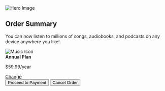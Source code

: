 <!DOCTYPE html>
<html lang="en">
<head>
  <meta charset="UTF-8">
  <meta name="viewport" content="width=device-width, initial-scale=1.0"> <!-- displays site properly based on user's device -->

  <link rel="stylesheet" href="styles.css">
  
  <title>Frontend Mentor | Order summary card</title>
</head>
<body>
  <div class="card">
    <img src="images/illustration-hero.svg" alt="Hero Image">
    <div class="summary">
      <h2 class="heading">Order Summary</h2>
      <p class="description">You can now listen to millions of songs, audiobooks, and podcasts on any 
        device anywhere you like!</p>
      <div class="plan">
        <img src="images/icon-music.svg" alt="Music Icon">
        <div class="plan-description">
        <strong>Annual Plan</strong>
        <p>$59.99/year</p> 
        </div>
      <a href="#">Change</a>
      </div>  
      <button class="proceed-button">Proceed to Payment</button>
    <button class="cancel-button">Cancel Order</button>
    </div>
  </div>
  </div>
</body>
</html>
